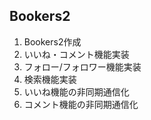 <h2>Bookers2</h2>

  <ol>
    <li>Bookers2作成</li>
    <li>いいね・コメント機能実装</li>
    <li>フォロー/フォロワー機能実装</li>
    <li>検索機能実装</li>
    <li>いいね機能の非同期通信化</li>
    <li>コメント機能の非同期通信化</li>
  </ol>